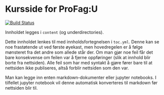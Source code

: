 # Kursside for ProFag:U

[![Build Status](https://travis-ci.com/uio-profag/u.svg?branch=master)](https://travis-ci.com/uio-profag/u)

Innholdet legges i `content` (og underdirectories). 

Dette innholdet lenkes til med innholdsfortegnelsen i `toc.yml`. Denne kan se noe frastøtende ut ved første øyekast, men hovedregelen er å følge mønsteret fra det andre som allede står der. Om man gjør noe feil får det bare konsekvense om feilen var å fjerne oppføringer (slik at innhold blir borte fra nettsiden). Alle feil som har med syntakt å gjøre fører bare til at nettsiden ikke publiseres, altså forblir nettsiden som den var. 

Man kan legge inn enten markdown-dokumenter eller jupyter notebooks. I tilfellet jupyter notebook vil denne automatisk konverteres til markdown før nettsiden blir til. 


